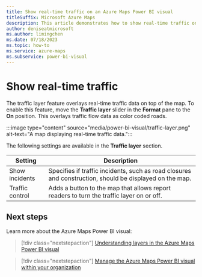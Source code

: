 ```yaml
---
title: Show real-time traffic on an Azure Maps Power BI visual
titleSuffix: Microsoft Azure Maps
description: This article demonstrates how to show real-time traffic on an Azure Maps Power BI visual.
author: deniseatmicrosoft
ms.author: limingchen
ms.date: 07/18/2023
ms.topic: how-to
ms.service: azure-maps
ms.subservice: power-bi-visual
---
```


# Show real-time traffic

The traffic layer feature overlays real-time traffic data on top of the map. To enable this feature, move the **Traffic layer** slider in the **Format** pane to the **On** position. This overlays traffic flow data as color coded roads.

:::image type="content" source="media/power-bi-visual/traffic-layer.png" alt-text="A map displaying real-time traffic data.":::

The following settings are available in the **Traffic layer** section.

| Setting         | Description    |
|-----------------|----------------|
| Show incidents  | Specifies if traffic incidents, such as road closures and construction, should be displayed on the map. |
| Traffic control | Adds a button to the map that allows report readers to turn the traffic layer on or off.  |

## Next steps

Learn more about the Azure Maps Power BI visual:

> [!div class="nextstepaction"]
> [Understanding layers in the Azure Maps Power BI visual](power-bi-visual-understanding-layers.md)

> [!div class="nextstepaction"]
> [Manage the Azure Maps Power BI visual within your organization](power-bi-visual-manage-access.md)
